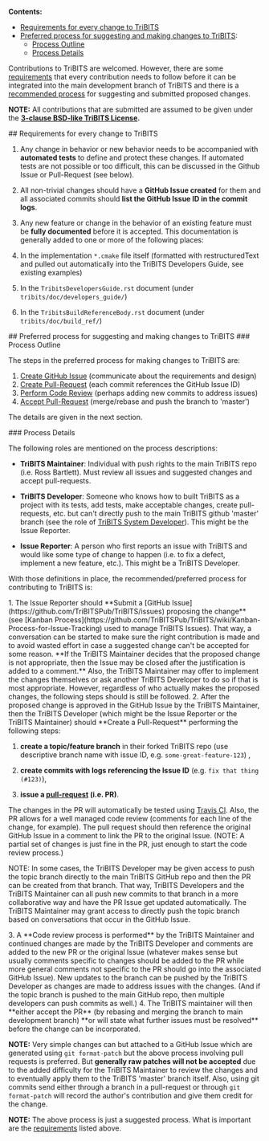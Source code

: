 **Contents:**
* [Requirements for every change to TriBITS](https://github.com/TriBITSPub/TriBITS/wiki/Contributing-to-TriBITS#requirements)
* [Preferred process for suggesting and making changes to TriBITS](https://github.com/TriBITSPub/TriBITS/wiki/Contributing-to-TriBITS#process):
  * [Process Outline](https://github.com/TriBITSPub/TriBITS/wiki/Contributing-to-TriBITS#process_outline)
  * [Process Details](https://github.com/TriBITSPub/TriBITS/wiki/Contributing-to-TriBITS#process_details)

Contributions to TriBITS are welcomed.  However, there are some [requirements](https://github.com/TriBITSPub/TriBITS/wiki/Contributing-to-TriBITS#requirements) that every contribution needs to follow before it can be integrated into the main development branch of TriBITS and there is a [recommended process](https://github.com/TriBITSPub/TriBITS/wiki/Contributing-to-TriBITS#process) for suggesting and submitted proposed changes.

**NOTE:** All contributions that are submitted are assumed to be given under the **[3-clause BSD-like TriBITS License](https://github.com/TriBITSPub/TriBITS/blob/master/tribits/Copyright.txt).**

<a name="requirements"/>
## Requirements for every change to TriBITS

1. Any change in behavior or new behavior needs to be accompanied with **automated tests** to define and protect these changes.  If automated tests are not possible or too difficult, this can be discussed in the Github Issue or Pull-Request (see below).

2. All non-trivial changes should have a **GitHub Issue created** for them and all associated commits should **list the GitHub Issue ID in the commit logs**.

3. Any new feature or change in the behavior of an existing feature must be **fully documented** before it is accepted.  This documentation is generally added to one or more of the following places:

  1. In the implementation `*.cmake` file itself (formatted with restructuredText and pulled out automatically into the TriBITS Developers Guide, see existing examples)

  2. In the `TribitsDevelopersGuide.rst` document (under `tribits/doc/developers_guide/`)

  3. In the `TribitsBuildReferenceBody.rst` document (under `tribits/doc/build_ref/`)

<a name="process">
## Preferred process for suggesting and making changes to TriBITS

<a name="process_outline">
### Process Outline

The steps in the preferred process for making changes to TriBITS are:

1. [Create GitHub Issue](https://github.com/TriBITSPub/TriBITS/wiki/Contributing-to-TriBITS#process_create_issue) (communicate about the requirements and design)
2. [Create Pull-Request](https://github.com/TriBITSPub/TriBITS/wiki/Contributing-to-TriBITS#process_create_pull_request) (each commit references the GitHub Issue ID)
3. [Perform Code Review](https://github.com/TriBITSPub/TriBITS/wiki/Contributing-to-TriBITS#process_code_review) (perhaps adding new commits to address issues)
4. [Accept Pull-Request](https://github.com/TriBITSPub/TriBITS/wiki/Contributing-to-TriBITS#process_accept_pull_request) (merge/rebase and push the branch to 'master')

The details are given in the next section.

<a name="process_details"/>
### Process Details

The following roles are mentioned on the process descriptions:
* **TriBITS Maintainer**: Individual with push rights to the main TriBITS repo (i.e. Ross Bartlett).  Must review all issues and suggested changes and accept pull-requests.

* **TriBITS Developer**: Someone who knows how to built TriBITS as a project with its tests, add tests, make acceptable changes, create pull-requests, etc. but can't directly push to the main TriBITS github 'master' branch (see the role of [TriBITS System Developer](https://tribits.org/doc/TribitsDevelopersGuide.html#tribits-developer-and-user-roles)).  This might be the Issue Reporter.

* **Issue Reporter**: A person who first reports an issue with TriBITS and would like some type of change to happen (i.e. to fix a defect, implement a new feature, etc.).  This might be a TriBITS Developer.

With those definitions in place, the recommended/preferred process for contributing to TriBITS is:

<a name="process_create_issue"/>
1. The Issue Reporter should **Submit a [GitHub Issue](https://github.com/TriBITSPub/TriBITS/issues) proposing the change** (see [Kanban Process](https://github.com/TriBITSPub/TriBITS/wiki/Kanban-Process-for-Issue-Tracking) used to manage TriBITS Issues).  That way, a conversation can be started to make sure the right contribution is made and to avoid wasted effort in case a suggested change can't be accepted for some reason.  **If the TriBITS Maintainer decides that the proposed change is not appropriate, then the Issue may be closed after the justification is added to a comment.**  Also, the TriBITS Maintainer may offer to implement the changes themselves or ask another TriBITS Developer to do so if that is most appropriate.  However, regardless of who actually makes the proposed changes, the following steps should is still be followed.

<a name="process_create_pull_request"/>
2. After the proposed change is approved in the GitHub Issue by the TriBITS Maintainer, then the TriBITS Developer (which might be the Issue Reporter or the TriBITS Maintainer) should **Create a Pull-Request** performing the following steps:

  1. **create a topic/feature branch** in their forked TriBITS repo (use descriptive branch name with issue ID, e.g. `some-great-feature-123`) ,

  2. **create commits with logs referencing the Issue ID** (e.g. `fix that thing (#123)`),

  3. **issue a [pull-request](https://help.github.com/articles/using-pull-requests/) (i.e. PR)**.

  The changes in the PR will automatically be tested using [Travis CI](https://travis-ci.org/TriBITSPub/TriBITS).  Also, the PR allows for a well managed code review (comments for each line of the change, for example).  The pull request should then reference the original GitHub Issue in a comment to link the PR to the original Issue.  (NOTE: A partial set of changes is just fine in the PR, just enough to start the code review process.)

  NOTE: In some cases, the TriBITS Developer may be given access to push the topic branch directly to the main TriBITS GitHub repo and then the PR can be created from that branch.  That way, TriBITS Developers and the TriBITS Maintainer can all push new commits to that branch in a more collaborative way and have the PR Issue get updated automatically.  The TriBITS Maintainer may grant access to directly push the topic branch based on conversations that occur in the GitHub Issue.

<a name="process_code_review"/>
3. A **Code review process is performed** by the TriBITS Maintainer and continued changes are made by the TriBITS Developer and comments are added to the new PR or the original Issue (whatever makes sense but usually comments specific to changes should be added to the PR while more general comments not specific to the PR should go into the associated GitHub Issue).  New updates to the branch can be pushed by the TriBITS Developer as changes are made to address issues with the changes.  (And if the topic branch is pushed to the main GitHub repo, then multiple developers can push commits as well.)

<a name="process_accept_pull_request"/>
4. The TriBITS maintainer will then **either accept the PR** (by rebasing and merging the branch to main development branch) **or will state what further issues must be resolved** before the change can be incorporated.

**NOTE:** Very simple changes can but attached to a GitHub Issue which are generated using `git format-patch` but the above process involving pull requests is preferred.  But **generally raw patches will not be accepted** due to the added difficulty for the TriBITS Maintainer to review the changes and to eventually apply them to the TriBITS 'master' branch itself.  Also, using git commits send either through a branch in a pull-request or through `git format-patch` will record the author's contribution and give them credit for the change. 

**NOTE:** The above process is just a suggested process.  What is important are the [requirements](https://github.com/TriBITSPub/TriBITS/wiki/Contributing-to-TriBITS#requirements) listed above.
